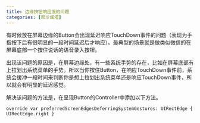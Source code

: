 ```yaml
---
title: 边缘按钮响应慢的问题
categories: [聚沙成塔]
---
```



有时候放在屏幕边缘的Button会出现延迟响应TouchDown事件的问题（表现为手指按下后有很明显的一段时间延迟后才响应）。最典型的场景就是做类似微信的在屏幕底部一个按住说话的语音录入按钮。

出现该问题的原因是，在屏幕边缘处，有一些系统手势的存在，比如在屏幕底部有上拉划出系统菜单的手势。所以当你按住Button，在响应TouchDown事件前，系统会缓冲一段时间来判断你是想上拉划出系统菜单还是响应TouchDown事件，所以就会有明显的延迟感觉。

解决该问题的方法是，在呈现Button的Controller中添加以下方法。


```
override var preferredScreenEdgesDeferringSystemGestures: UIRectEdge { UIRectEdge.right }

```